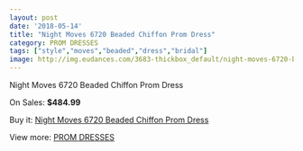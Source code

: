 ```yaml
---
layout: post
date: '2018-05-14'
title: "Night Moves 6720 Beaded Chiffon Prom Dress"
category: PROM DRESSES
tags: ["style","moves","beaded","dress","bridal"]
image: http://img.eudances.com/3683-thickbox_default/night-moves-6720-beaded-chiffon-prom-dress.jpg
---
```

Night Moves 6720 Beaded Chiffon Prom Dress

On Sales: **$484.99**
<a href="https://www.eudances.com/en/prom-dresses/1230-night-moves-6720-beaded-chiffon-prom-dress.html"><amp-img layout="responsive" width="600" height="600" src="//img.eudances.com/3683-thickbox_default/night-moves-6720-beaded-chiffon-prom-dress.jpg" alt="Night Moves 6720 Beaded Chiffon Prom Dress 0" /></a>
<a href="https://www.eudances.com/en/prom-dresses/1230-night-moves-6720-beaded-chiffon-prom-dress.html"><amp-img layout="responsive" width="600" height="600" src="//img.eudances.com/3685-thickbox_default/night-moves-6720-beaded-chiffon-prom-dress.jpg" alt="Night Moves 6720 Beaded Chiffon Prom Dress 1" /></a>
<a href="https://www.eudances.com/en/prom-dresses/1230-night-moves-6720-beaded-chiffon-prom-dress.html"><amp-img layout="responsive" width="600" height="600" src="//img.eudances.com/3684-thickbox_default/night-moves-6720-beaded-chiffon-prom-dress.jpg" alt="Night Moves 6720 Beaded Chiffon Prom Dress 2" /></a>

Buy it: [Night Moves 6720 Beaded Chiffon Prom Dress](https://www.eudances.com/en/prom-dresses/1230-night-moves-6720-beaded-chiffon-prom-dress.html "Night Moves 6720 Beaded Chiffon Prom Dress")

View more: [PROM DRESSES](https://www.eudances.com/en/13-prom-dresses "PROM DRESSES")